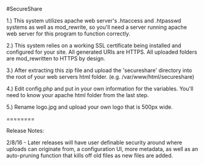 #SecureShare

1.) This system utilizes apache web server's .htaccess and .htpasswd systems as well as mod_rewrite, so you'll need a server running apache web server for this program to function correctly.

2.) This system relies on a working SSL certificate being installed and configured for your site. All generated URIs are HTTPS. All uploaded folders are mod_rewritten to HTTPS by design.

3.) After extracting this zip file and upload the 'secureshare' directory into the root of your web servers html folder. (e.g. /var/www/html/secureshare)

4.) Edit config.php and put in your own information for the variables. You'll need to know your apache html folder from the last step.

5.) Rename logo.jpg and upload your own logo that is 500px wide.

========

Release Notes:

2/8/16 - Later releases will have user definable security around where uploads can originate from, a configuration UI, more metadata, as well as an auto-pruning function that kills off old files as new files are added.